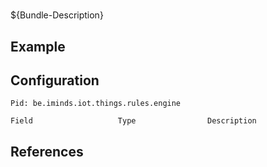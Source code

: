# 

${Bundle-Description}

## Example

## Configuration

	Pid: be.iminds.iot.things.rules.engine
	
	Field					Type				Description
		
	
## References

